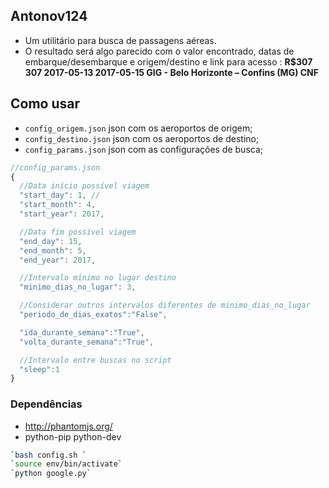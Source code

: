 ## Antonov124
- Um utilitário para busca de passagens aéreas.
- O resultado será algo parecido com o valor encontrado, datas de embarque/desembarque e origem/destino e link para acesso :
__R$307	307	2017-05-13	2017-05-15	GIG - Belo Horizonte – Confins (MG)	CNF__


## Como usar

* `config_origem.json` json com os aeroportos de origem;
* `config_destino.json` json com os aeroportos de destino;
* `config_params.json` json com as configurações de busca;

```js
//config_params.json
{
  //Data início possível viagem
  "start_day": 1, //
  "start_month": 4,
  "start_year": 2017,

  //Data fim possível viagem
  "end_day": 15,
  "end_month": 5,
  "end_year": 2017,

  //Intervalo mínimo no lugar destino
  "minimo_dias_no_lugar": 3,

  //Considerar outros intervalos diferentes de minimo_dias_no_lugar
  "periodo_de_dias_exatos":"False",

  "ida_durante_semana":"True",
  "volta_durante_semana":"True",

  //Intervalo entre buscas no script
  "sleep":1
}
```

### Dependências
- http://phantomjs.org/
- python-pip python-dev

```sh
`bash config.sh `
`source env/bin/activate`
`python google.py`
```